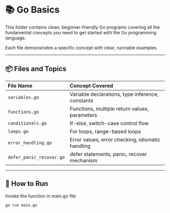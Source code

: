 # 📚 Go Basics

This folder contains clean, beginner-friendly Go programs covering all the fundamental concepts you need to get started with the Go programming language.

Each file demonstrates a specific concept with clear, runnable examples.

---

## 📦 Files and Topics

| File Name               | Concept Covered                                |
|:------------------------|:------------------------------------------------|
| `variables.go`            | Variable declarations, type inference, constants |
| `functions.go`            | Functions, multiple return values, parameters    |
| `conditionals.go`         | If-else, switch-case control flow                |
| `loops.go`                | For loops, range-based loops                     |
| `error_handling.go`       | Error values, error checking, idiomatic handling |
| `defer_panic_recover.go`  | defer statements, panic, recover mechanism       |

---

## 🚀 How to Run

Invoke the function in main.go file
 
```bash
go run main.go
